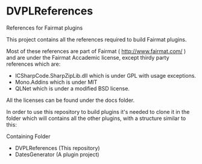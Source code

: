 DVPLReferences
==============

References for Fairmat plugins

This project contains all the references required to build Fairmat plugins.

Most of these references are part of Fairmat ( http://www.fairmat.com/ ) and are 
under the Fairmat Accademic license, except thirdy party references which are:
- ICSharpCode.SharpZipLib.dll which is under GPL with usage exceptions.
- Mono.Addins which is under MIT
- QLNet which is under a modified BSD license.

All the licenses can be found under the docs folder.

In order to use this repository to build plugins it's needed to clone it in the folder 
which will contains all the other plugins, with a structure similar to this:

Containing Folder 
* DVPLReferences (This repository)
* DatesGenerator (A plugin project)
